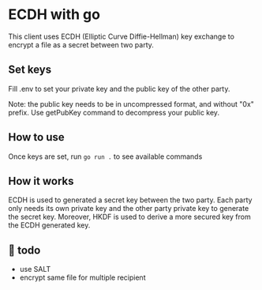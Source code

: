 # ECDH with go

This client uses ECDH (Elliptic Curve Diffie-Hellman) key exchange to encrypt a file as a secret between two party.
## Set keys

Fill .env to set your private key and the public key of the other party.

Note: the public key needs to be in uncompressed format, and without "0x" prefix. Use getPubKey command to decompress your public key.

## How to use 

Once keys are set, run 
`go run .` 
to see available commands

## How it works 

ECDH is used to generated a secret key between the two party.
Each party only needs its own private key and the other party private key to generate the secret key.
Moreover, HKDF is used to derive a more secured key from the ECDH generated key.

## 🔧 todo

- use SALT
- encrypt same file for multiple recipient
